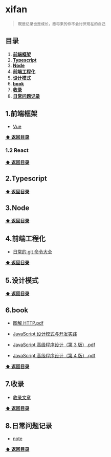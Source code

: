 # xifan

>     既是记录也是成长，愿将来的你不会讨厌现在的自己

## 目录

1. **[前端框架](#1-前端框架)**
2. **[Typescript](#2-Typescript)**
3. **[Node](#3-Node)**
4. **[前端工程化](#4-前端工程化)**
5. **[设计模式](#5-设计模式)**
6. **[book](#6-book)**
7. **[收录](#7-收录)**
8. **[日常问题记录](#7-日常问题记录)**

## 1.前端框架

- [Vue](./resources/vue/1.vue框架对比.md)

**[:arrow_up: 返回目录](#目录)**

### 1.2 React

**[:arrow_up: 返回目录](#目录)**

## 2.Typescript

**[:arrow_up: 返回目录](#目录)**

## 3.Node

**[:arrow_up: 返回目录](#目录)**

## 4.前端工程化

- [日常的 git 命令大全](./resources/git/git常用命令.png)

**[:arrow_up: 返回目录](#目录)**

## 5.设计模式

**[:arrow_up: 返回目录](#目录)**

## 6.book

- [图解 HTTP.pdf](https://github.com/xifan052/book/blob/master/%E5%9B%BE%E8%A7%A3HTTP.pdf)

- [JavaScript 设计模式与开发实践](https://github.com/xifan052/book/blob/master/JavaScript%E8%AE%BE%E8%AE%A1%E6%A8%A1%E5%BC%8F%E4%B8%8E%E5%BC%80%E5%8F%91%E5%AE%9E%E8%B7%B5.pdf)

- [JavaScript 高级程序设计（第 3 版）.pdf](https://github.com/xifan052/book/blob/master/JavaScript%E9%AB%98%E7%BA%A7%E7%A8%8B%E5%BA%8F%E8%AE%BE%E8%AE%A1%EF%BC%88%E7%AC%AC3%E7%89%88%EF%BC%89.pdf)

- [JavaScript 高级程序设计（第 4 版）.pdf](https://github.com/xifan052/book/blob/master/JavaScript%E9%AB%98%E7%BA%A7%E7%A8%8B%E5%BA%8F%E8%AE%BE%E8%AE%A1%EF%BC%88%E7%AC%AC4%E7%89%88%EF%BC%89.pdf)

**[:arrow_up: 返回目录](#目录)**

## 7.收录

- [收录文章](./included/readme.md)

**[:arrow_up: 返回目录](#目录)**

## 8.日常问题记录

- [note](./articles/readme.md)

**[:arrow_up: 返回目录](#目录)**
